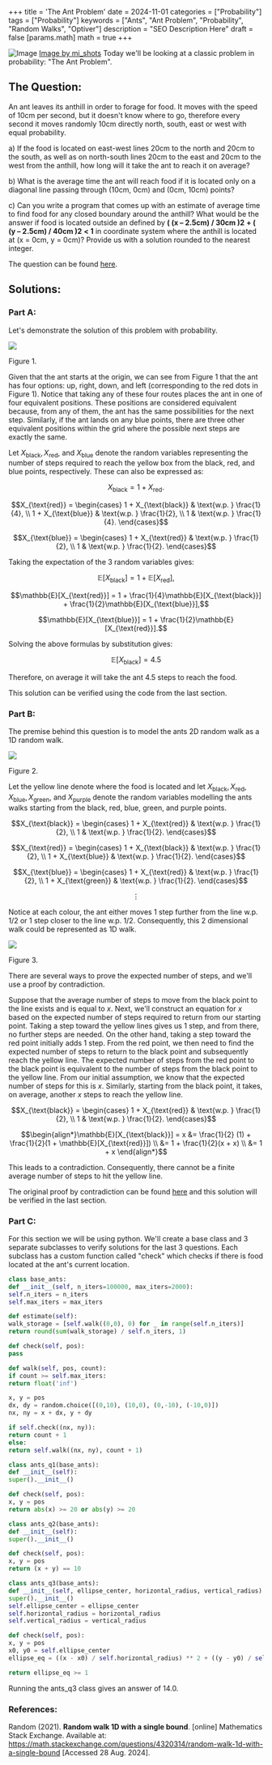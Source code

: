 +++
title = 'The Ant Problem'
date = 2024-11-01
categories = ["Probability"]
tags = ["Probability"]
keywords = ["Ants", "Ant Problem", "Probability", "Random Walks", "Optiver"]
description = "SEO Description Here"
draft = false
[params.math]
math = true
+++

![Image](/images/mi_shots-8SJwz4nk7FA-unsplash.jpg)
[Image by mi_shots](https://unsplash.com/@mi_shots?utm_source=ghost&utm_medium=referral&utm_campaign=api-credit)
Today we'll be looking at a classic problem in probability: "The Ant Problem".

## The Question:

An ant leaves its anthill in order to forage for food. It moves with the speed of 10cm per second, but it doesn't know where to go, therefore every second it moves randomly 10cm directly north, south, east or west with equal probability.

a) If the food is located on east-west lines 20cm to the north and 20cm to the south, as well as on north-south lines 20cm to the east and 20cm to the west from the anthill, how long will it take the ant to reach it on average?

b) What is the average time the ant will reach food if it is located only on a diagonal line passing through (10cm, 0cm) and (0cm, 10cm) points?

c) Can you write a program that comes up with an estimate of average time to find food for any closed boundary around the anthill? What would be the answer if food is located outside an defined by __( (x – 2.5cm) / 30cm )2__ __+ ( (y – 2.5cm) / 40cm )2__ __< 1__ in coordinate system where the anthill is located at (x = 0cm, y = 0cm)? Provide us with a solution rounded to the nearest integer.

The question can be found [here](https://dsapattern.nl/vacancies/8/).

## Solutions:

### Part A:

Let's demonstrate the solution of this problem with probability.

![](https://mathstoml.ghost.io/content/images/2024/08/image-12.png)

Figure 1.

Given that the ant starts at the origin, we can see from Figure 1 that the ant has four options: up, right, down, and left (corresponding to the red dots in Figure 1). Notice that taking any of these four routes places the ant in one of four equivalent positions. These positions are considered equivalent because, from any of them, the ant has the same possibilities for the next step. Similarly, if the ant lands on any blue points, there are three other equivalent positions within the grid where the possible next steps are exactly the same.

Let $X_{\text{black}}, X_{\text{red}},$ and $X_{\text{blue}}$ denote the random variables representing the number of steps required to reach the yellow box from the black, red, and blue points, respectively. These can also be expressed as:

$$X_{\text{black}} = 1 + X_{\text{red}}.$$

$$X_{\text{red}} = \begin{cases} 1 + X_{\text{black}} & \text{w.p. } \frac{1}{4}, \\ 1 + X_{\text{blue}} & \text{w.p. } \frac{1}{2}, \\ 1 & \text{w.p. } \frac{1}{4}. \end{cases}$$

$$X_{\text{blue}} = \begin{cases} 1 + X_{\text{red}} & \text{w.p. } \frac{1}{2}, \\ 1 & \text{w.p. } \frac{1}{2}. \end{cases}$$

Taking the expectation of the 3 random variables gives:

$$\mathbb{E}[X_{\text{black}}] = 1 + \mathbb{E}[X_{\text{red}}],$$

$$\mathbb{E}[X_{\text{red}}] = 1 + \frac{1}{4}\mathbb{E}[X_{\text{black}}] + \frac{1}{2}\mathbb{E}[X_{\text{blue}}],$$

$$\mathbb{E}[X_{\text{blue}}] = 1 + \frac{1}{2}\mathbb{E}[X_{\text{red}}].$$

Solving the above formulas by substitution gives:

$$\mathbb{E}[X_{\text{black}}] = 4.5$$

Therefore, on average it will take the ant 4.5 steps to reach the food.

This solution can be verified using the code from the last section.

### Part B:

The premise behind this question is to model the ants 2D random walk as a 1D random walk.

![](https://mathstoml.ghost.io/content/images/2024/08/image-13.png)

Figure 2.

Let the yellow line denote where the food is located and let $X_{\text{black}}, X_{\text{red}}, X_{\text{blue}}, X_{\text{green}},$ and $X_{\text{purple}}$ denote the random variables modelling the ants walks starting from the black, red, blue, green, and purple points.

$$X_{\text{black}} = \begin{cases} 1 + X_{\text{red}} & \text{w.p. } \frac{1}{2}, \\ 1 & \text{w.p. } \frac{1}{2}. \end{cases}$$

$$X_{\text{red}} = \begin{cases} 1 + X_{\text{black}} & \text{w.p. } \frac{1}{2}, \\ 1 + X_{\text{blue}} & \text{w.p. } \frac{1}{2}. \end{cases}$$

$$X_{\text{blue}} = \begin{cases} 1 + X_{\text{red}} & \text{w.p. } \frac{1}{2}, \\ 1 + X_{\text{green}} & \text{w.p. } \frac{1}{2}. \end{cases}$$

$$\vdots$$

Notice at each colour, the ant either moves 1 step further from the line w.p. 1/2 or 1 step closer to the line w.p. 1/2. Consequently, this 2 dimensional walk could be represented as 1D walk.

![](https://mathstoml.ghost.io/content/images/2024/08/image-15.png)

Figure 3.

There are several ways to prove the expected number of steps, and we'll use a proof by contradiction.

Suppose that the average number of steps to move from the black point to the line exists and is equal to $x$. Next, we'll construct an equation for $x$ based on the expected number of steps required to return from our starting point. Taking a step toward the yellow lines gives us 1 step, and from there, no further steps are needed. On the other hand, taking a step toward the red point initially adds 1 step. From the red point, we then need to find the expected number of steps to return to the black point and subsequently reach the yellow line. The expected number of steps from the red point to the black point is equivalent to the number of steps from the black point to the yellow line. From our initial assumption, we know that the expected number of steps for this is $x$. Similarly, starting from the black point, it takes, on average, another $x$ steps to reach the yellow line.

$$X_{\text{black}} = \begin{cases} 1 + X_{\text{red}} & \text{w.p. } \frac{1}{2}, \\ 1 & \text{w.p. } \frac{1}{2}. \end{cases}$$

$$\begin{align*}\mathbb{E}[X_{\text{black}}] = x &= \frac{1}{2} (1) + \frac{1}{2}(1 + \mathbb{E}[X_{\text{red}}]) \\ &= 1 + \frac{1}{2}(x + x) \\ &= 1 + x \end{align*}$$

This leads to a contradiction. Consequently, there cannot be a finite average number of steps to hit the yellow line.

The original proof by contradiction can be found [here](https://math.stackexchange.com/questions/4320314/random-walk-1d-with-a-single-bound) and this solution will be verified in the last section.

### Part C:

For this section we will be using python. We'll create a base class and 3 separate subclasses to verify solutions for the last 3 questions. Each subclass has a custom function called "check" which checks if there is food located at the ant's current location.

```python
class base_ants:
def __init__(self, n_iters=100000, max_iters=2000):
self.n_iters = n_iters
self.max_iters = max_iters

def estimate(self):
walk_storage = [self.walk((0,0), 0) for _ in range(self.n_iters)]
return round(sum(walk_storage) / self.n_iters, 1)

def check(self, pos):
pass

def walk(self, pos, count):
if count >= self.max_iters:
return float('inf')

x, y = pos
dx, dy = random.choice([(0,10), (10,0), (0,-10), (-10,0)])
nx, ny = x + dx, y + dy

if self.check((nx, ny)):
return count + 1
else:
return self.walk((nx, ny), count + 1)

class ants_q1(base_ants):
def __init__(self):
super().__init__()

def check(self, pos):
x, y = pos
return abs(x) >= 20 or abs(y) >= 20

class ants_q2(base_ants):
def __init__(self):
super().__init__()

def check(self, pos):
x, y = pos
return (x + y) == 10

class ants_q3(base_ants):
def __init__(self, ellipse_center, horizontal_radius, vertical_radius):
super().__init__()
self.ellipse_center = ellipse_center
self.horizontal_radius = horizontal_radius
self.vertical_radius = vertical_radius

def check(self, pos):
x, y = pos
x0, y0 = self.ellipse_center
ellipse_eq = ((x - x0) / self.horizontal_radius) ** 2 + ((y - y0) / self.vertical_radius) ** 2

return ellipse_eq >= 1
```

Running the ants_q3 class gives an answer of 14.0.

### References:

Random (2021). __Random walk 1D with a single bound__. [online] Mathematics Stack Exchange. Available at: https://math.stackexchange.com/questions/4320314/random-walk-1d-with-a-single-bound [Accessed 28 Aug. 2024].

‌
